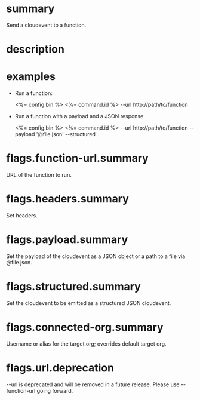 # summary

Send a cloudevent to a function.

# description

# examples

- Run a function:

  <%= config.bin %> <%= command.id %> --url http://path/to/function

- Run a function with a payload and a JSON response:

  <%= config.bin %> <%= command.id %> --url http://path/to/function --payload '@file.json' --structured

# flags.function-url.summary

URL of the function to run.

# flags.headers.summary

Set headers.

# flags.payload.summary

Set the payload of the cloudevent as a JSON object or a path to a file via @file.json.

# flags.structured.summary

Set the cloudevent to be emitted as a structured JSON cloudevent.

# flags.connected-org.summary

Username or alias for the target org; overrides default target org.

# flags.url.deprecation

--url is deprecated and will be removed in a future release. Please use --function-url going forward.
